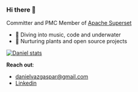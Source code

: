 ### Hi there 👋

Committer and PMC Member of [Apache Superset](https://superset.apache.org/)

- 🫧 Diving into music, code and underwater
- 🌱 Nurturing plants and open source projects

[![Daniel stats](https://github-readme-stats.vercel.app/api?username=dpgaspar)](https://github.com/dpgaspar/github-readme-stats)

**Reach out**:

- danielvazgaspar@gmail.com
- [Linkedin](https://www.linkedin.com/in/daniel-gaspar-718312a/)
